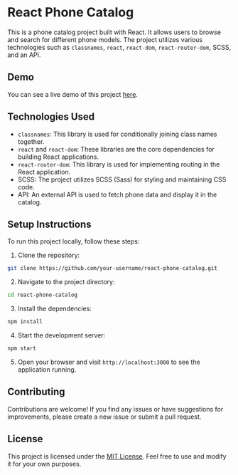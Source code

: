 # React Phone Catalog

This is a phone catalog project built with React. It allows users to browse and search for different phone models. The project utilizes various technologies such as `classnames`, `react`, `react-dom`, `react-router-dom`, SCSS, and an API.

## Demo

You can see a live demo of this project [here](https://your-demo-link.com).

## Technologies Used

- `classnames`: This library is used for conditionally joining class names together.
- `react` and `react-dom`: These libraries are the core dependencies for building React applications.
- `react-router-dom`: This library is used for implementing routing in the React application.
- SCSS: The project utilizes SCSS (Sass) for styling and maintaining CSS code.
- API: An external API is used to fetch phone data and display it in the catalog.

## Setup Instructions

To run this project locally, follow these steps:

1. Clone the repository:

```bash
git clone https://github.com/your-username/react-phone-catalog.git
```

2. Navigate to the project directory:

```bash
cd react-phone-catalog
```

3. Install the dependencies:

```bash
npm install
```

4. Start the development server:

```bash
npm start
```

5. Open your browser and visit `http://localhost:3000` to see the application running.

## Contributing

Contributions are welcome! If you find any issues or have suggestions for improvements, please create a new issue or submit a pull request.

## License

This project is licensed under the [MIT License](LICENSE). Feel free to use and modify it for your own purposes.
